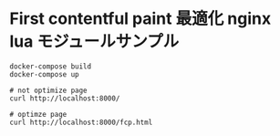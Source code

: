 # First contentful paint 最適化 nginx lua モジュールサンプル

```
docker-compose build
docker-compose up
```

```
# not optimize page
curl http://localhost:8000/

# optimze page
curl http://localhost:8000/fcp.html
```
